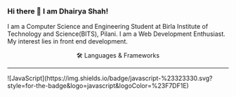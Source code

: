 ### Hi there 👋 I am Dhairya Shah!

<!--
**DhairyaShah01/DhairyaShah01** is a ✨ _special_ ✨ repository because its `README.md` (this file) appears on your GitHub profile.

Here are some ideas to get you started:

- 🔭 I’m currently working on ...
- 🌱 I’m currently learning ...
- 👯 I’m looking to collaborate on ...
- 🤔 I’m looking for help with ...
- 💬 Ask me about ...
- 📫 How to reach me: ...
- 😄 Pronouns: ...
- ⚡ Fun fact: ...
-->
I am a Computer Science and Engineering Student at Birla Institute of Technology and Science(BITS), Pilani.
I am a Web Development Enthusiast.
My interest lies in front end development.
<p align="center">  🛠️ Languages & Frameworks </p>
<hr>
![JavaScript](https://img.shields.io/badge/javascript-%23323330.svg?style=for-the-badge&logo=javascript&logoColor=%23F7DF1E)

